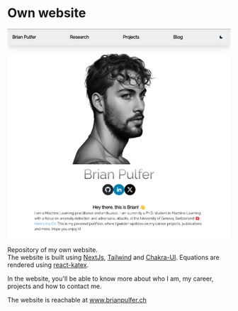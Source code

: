 # Own website

<center>
    <img src="public/imgs/preview.png"/>
</center>

Repository of my own website.<br/>
The website is built using [NextJs](https://nextjs.org/), [Tailwind](https://tailwindcss.com/) and [Chakra-UI](https://chakra-ui.com/). Equations are rendered using [react-katex](https://www.npmjs.com/package/react-katex).

In the website, you'll be able to know more about who I am, my career, projects and how to contact me.

The website is reachable at 
<a href="https://www.brianpulfer.ch">www.brianpulfer.ch</a>